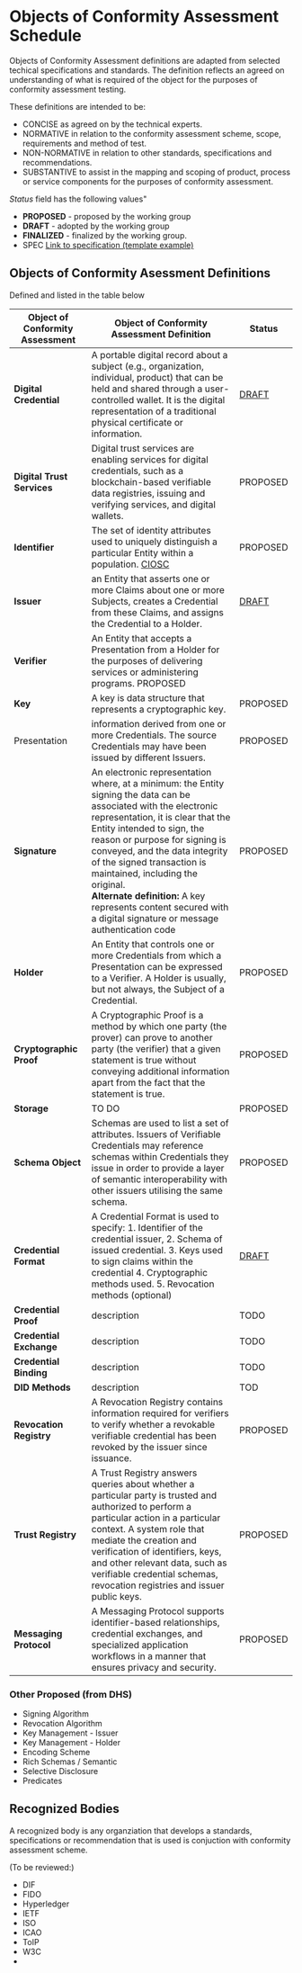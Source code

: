 # Objects of Conformity Assessment Schedule

Objects of Conformity Assessment definitions are adapted from selected techical specifications and standards. The definition reflects an agreed on understanding of what is required of the object for the purposes of conformity assessment testing.

These definitions are intended to be: 
* CONCISE as agreed on by the technical experts.
* NORMATIVE in relation to the conformity assessment scheme, scope, requirements and method of test.
* NON-NORMATIVE in relation to other standards, specifications and recommendations.
* SUBSTANTIVE to assist in the mapping and scoping of product, process or service components for the purposes of conformity assessment.

*Status* field has the following values"
* **PROPOSED** - proposed by the working group
* **DRAFT** - adopted by the working group
* **FINALIZED** - finalized by the working group. 
* SPEC [Link to specification (template example)](./objca-template.md)

## Objects of Conformity Asessment Definitions
Defined and listed in the table below

|Object of Conformity Assessment |Object of Conformity Assessment Definition|Status|
|----|----|----|
|**Digital Credential**|A portable digital record about a subject (e.g., organization, individual, product) that can be held and shared through a user-controlled wallet. It is the digital representation of a traditional physical certificate or information.|[DRAFT](./objca-digital-credential.md)|
|**Digital Trust Services**|Digital trust services are enabling services for digital credentials, such as a blockchain-based verifiable data registries, issuing and verifying services, and digital wallets.|PROPOSED| 
|**Identifier**|The set of identity attributes used to uniquely distinguish a particular Entity within a population. [CIOSC]()|PROPOSED|
|**Issuer**|an Entity that asserts one or more Claims about one or more Subjects, creates a Credential from these Claims, and assigns the Credential to a Holder.  |[DRAFT](./objca-issuer.md)|
|**Verifier**|An Entity that accepts a Presentation from a Holder for the purposes of delivering services or administering programs. PROPOSED|
|**Key**|A key is data structure that represents a cryptographic key.|PROPOSED|
|Presentation|information derived from one or more Credentials. The source Credentials may have been issued by different Issuers. |PROPOSED|
|**Signature**|An electronic representation where, at a minimum: the Entity signing the data can be associated with the electronic representation, it is clear that the Entity intended to sign, the reason or purpose for signing is conveyed, and the data integrity of the signed transaction is maintained, including the original. <br> **Alternate definition:** A key represents content secured with a digital   signature or message authentication code |PROPOSED|
|**Holder**|An Entity that controls one or more Credentials from which a Presentation can be expressed to a Verifier. A Holder is usually, but not always, the Subject of a Credential.|PROPOSED|
|**Cryptographic Proof**|A Cryptographic Proof is a method by which one party (the prover) can prove to another party (the verifier) that a given statement is true without conveying additional information apart from the fact that the statement is true.|PROPOSED|
|**Storage**|TO DO|PROPOSED|
|**Schema Object**|Schemas are used to list a set of attributes. Issuers of Verifiable Credentials may reference schemas within Credentials they issue in order to provide a layer of semantic interoperability with other issuers utilising the same schema.|PROPOSED|
|**Credential Format**| A Credential Format is used to specify: 1. Identifier of the credential issuer, 2. Schema of issued credential. 3. Keys used to sign claims within the credential 4. Cryptographic methods used. 5. Revocation methods (optional)|[DRAFT](./objca-credential-format.md)|
|**Credential Proof**|description|TODO|
|**Credential Exchange**|description|TODO|
|**Credential Binding**|description|TODO|
|**DID Methods**|description|TOD|
|**Revocation Registry**|A Revocation Registry contains information required for verifiers to verify whether a revokable verifiable credential has been revoked by the issuer since issuance.|PROPOSED|
|**Trust Registry**|A Trust Registry answers queries about whether a particular party is trusted and authorized to perform a particular action in a particular context. A system role that mediate the creation and verification of identifiers, keys, and other relevant data, such as verifiable credential schemas, revocation registries and issuer public keys.|PROPOSED|
|**Messaging Protocol**|A Messaging Protocol supports identifier-based relationships, credential exchanges, and specialized application workflows in a manner that ensures privacy and security.|PROPOSED|

### Other Proposed (from DHS)
* Signing Algorithm
* Revocation Algorithm
* Key Management - Issuer
* Key Management - Holder
* Encoding Scheme
* Rich Schemas / Semantic
* Selective Disclosure
* Predicates

## Recognized Bodies
A recognized body is any organziation that develops a standards, specifications or recommendation that is used is conjuction with conformity assessment scheme.

(To be reviewed:)
* DIF 
* FIDO
* Hyperledger
* IETF
* ISO
* ICAO
* ToIP
* W3C
* 


